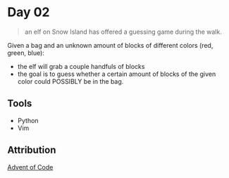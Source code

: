 # Day 02
> an elf on Snow Island has offered a guessing game during the walk.

Given a bag and an unknown amount of blocks of different colors (red, green, blue):
- the elf will grab a couple handfuls of blocks
- the goal is to guess whether a certain amount of blocks of the given color could POSSIBLY be in the bag. 


## Tools
- Python
- Vim

## Attribution
[Advent of Code](https://adventofcode.com/2023)

